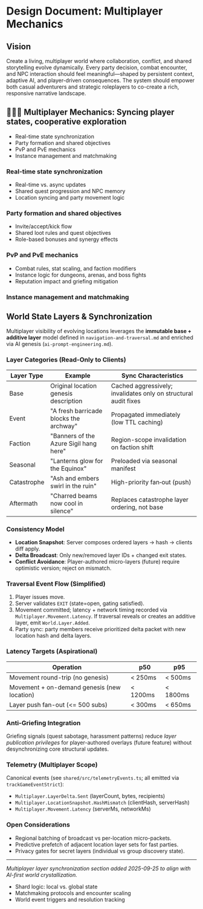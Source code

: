 # Design Document: Multiplayer Mechanics

## Vision

Create a living, multiplayer world where collaboration, conflict, and shared storytelling evolve dynamically. Every party decision, combat encounter, and NPC interaction should feel meaningful—shaped by persistent context, adaptive AI, and player-driven consequences. The system should empower both casual adventurers and strategic roleplayers to co-create a rich, responsive narrative landscape.

## 🧑‍🤝‍🧑 Multiplayer Mechanics: Syncing player states, cooperative exploration

- Real-time state synchronization
- Party formation and shared objectives
- PvP and PvE mechanics
- Instance management and matchmaking

### Real-time state synchronization

- Real-time vs. async updates
- Shared quest progression and NPC memory
- Location syncing and party movement logic

### Party formation and shared objectives

- Invite/accept/kick flow
- Shared loot rules and quest objectives
- Role-based bonuses and synergy effects

### PvP and PvE mechanics

- Combat rules, stat scaling, and faction modifiers
- Instance logic for dungeons, arenas, and boss fights
- Reputation impact and griefing mitigation

### Instance management and matchmaking

## World State Layers & Synchronization

Multiplayer visibility of evolving locations leverages the **immutable base + additive layer** model defined in `navigation-and-traversal.md` and enriched via AI genesis (`ai-prompt-engineering.md`).

### Layer Categories (Read-Only to Clients)

| Layer Type  | Example                                | Sync Characteristics                                            |
| ----------- | -------------------------------------- | --------------------------------------------------------------- |
| Base        | Original location genesis description  | Cached aggressively; invalidates only on structural audit fixes |
| Event       | "A fresh barricade blocks the archway" | Propagated immediately (low TTL caching)                        |
| Faction     | "Banners of the Azure Sigil hang here" | Region-scope invalidation on faction shift                      |
| Seasonal    | "Lanterns glow for the Equinox"        | Preloaded via seasonal manifest                                 |
| Catastrophe | "Ash and embers swirl in the ruin"     | High-priority fan‑out (push)                                    |
| Aftermath   | "Charred beams now cool in silence"    | Replaces catastrophe layer ordering, not base                   |

### Consistency Model

- **Location Snapshot**: Server composes ordered layers → hash → clients diff apply.
- **Delta Broadcast**: Only new/removed layer IDs + changed exit states.
- **Conflict Avoidance**: Player-authored micro-layers (future) require optimistic version; reject on mismatch.

### Traversal Event Flow (Simplified)

1. Player issues move.
2. Server validates `EXIT` (state=open, gating satisfied).
3. Movement committed; latency + network timing recorded via `Multiplayer.Movement.Latency`. If traversal reveals or creates an additive layer, emit `World.Layer.Added`.
4. Party sync: party members receive prioritized delta packet with new location hash and delta layers.

### Latency Targets (Aspirational)

| Operation                                   | p50      | p95      |
| ------------------------------------------- | -------- | -------- |
| Movement round-trip (no genesis)            | < 250ms  | < 500ms  |
| Movement + on-demand genesis (new location) | < 1200ms | < 1800ms |
| Layer push fan-out (<= 500 subs)            | < 300ms  | < 650ms  |

### Anti-Griefing Integration

Griefing signals (quest sabotage, harassment patterns) reduce _layer publication privileges_ for player-authored overlays (future feature) without desynchronizing core structural updates.

### Telemetry (Multiplayer Scope)

Canonical events (see `shared/src/telemetryEvents.ts`; all emitted via `trackGameEventStrict`):

- `Multiplayer.LayerDelta.Sent` (layerCount, bytes, recipients)
- `Multiplayer.LocationSnapshot.HashMismatch` (clientHash, serverHash)
- `Multiplayer.Movement.Latency` (serverMs, networkMs)

### Open Considerations

- Regional batching of broadcast vs per-location micro-packets.
- Predictive prefetch of adjacent location layer sets for fast parties.
- Privacy gates for secret layers (individual vs group discovery state).

---

_Multiplayer layer synchronization section added 2025-09-25 to align with AI-first world crystallization._

- Shard logic: local vs. global state
- Matchmaking protocols and encounter scaling
- World event triggers and resolution tracking
